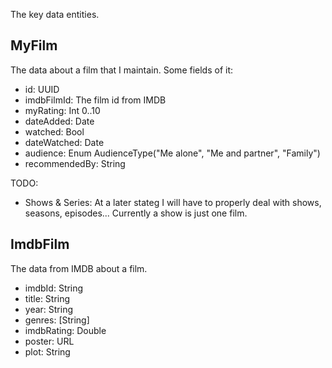 The key data entities.

## MyFilm

The data about a film that I maintain. Some fields of it:

- id: UUID
- imdbFilmId: The film id from IMDB
- myRating: Int 0..10
- dateAdded: Date
- watched: Bool
- dateWatched: Date
- audience: Enum AudienceType("Me alone", "Me and partner", "Family")
- recommendedBy: String

TODO:

- Shows & Series: At a later stateg I will have to properly deal with shows, seasons, episodes... Currently a show is just one film.

## ImdbFilm

The data from IMDB about a film.

- imdbId: String
- title: String
- year: String
- genres: [String]
- imdbRating: Double
- poster: URL
- plot: String
